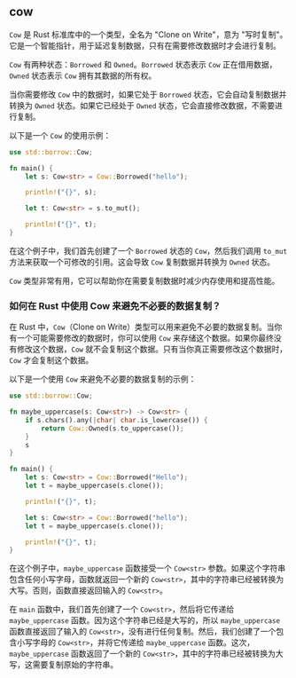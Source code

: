 ## cow

`Cow` 是 Rust 标准库中的一个类型，全名为 "Clone on Write"，意为 "写时复制"。它是一个智能指针，用于延迟复制数据，只有在需要修改数据时才会进行复制。

`Cow` 有两种状态：`Borrowed` 和 `Owned`。`Borrowed` 状态表示 `Cow` 正在借用数据，`Owned` 状态表示 `Cow` 拥有其数据的所有权。

当你需要修改 `Cow` 中的数据时，如果它处于 `Borrowed` 状态，它会自动复制数据并转换为 `Owned` 状态。如果它已经处于 `Owned` 状态，它会直接修改数据，不需要进行复制。

以下是一个 `Cow` 的使用示例：

```rust
use std::borrow::Cow;

fn main() {
    let s: Cow<str> = Cow::Borrowed("hello");

    println!("{}", s);

    let t: Cow<str> = s.to_mut();

    println!("{}", t);
}
```

在这个例子中，我们首先创建了一个 `Borrowed` 状态的 `Cow`，然后我们调用 `to_mut` 方法来获取一个可修改的引用。这会导致 `Cow` 复制数据并转换为 `Owned` 状态。

`Cow` 类型非常有用，它可以帮助你在需要复制数据时减少内存使用和提高性能。

### 如何在 Rust 中使用 Cow 来避免不必要的数据复制？

在 Rust 中，`Cow`（Clone on Write）类型可以用来避免不必要的数据复制。当你有一个可能需要修改的数据时，你可以使用 `Cow` 来存储这个数据。如果你最终没有修改这个数据，`Cow` 就不会复制这个数据。只有当你真正需要修改这个数据时，`Cow` 才会复制这个数据。

以下是一个使用 `Cow` 来避免不必要的数据复制的示例：

```rust
use std::borrow::Cow;

fn maybe_uppercase(s: Cow<str>) -> Cow<str> {
    if s.chars().any(|char| char.is_lowercase()) {
        return Cow::Owned(s.to_uppercase());
    }
    s
}

fn main() {
    let s: Cow<str> = Cow::Borrowed("Hello");
    let t = maybe_uppercase(s.clone());

    println!("{}", t);

    let s: Cow<str> = Cow::Borrowed("hello");
    let t = maybe_uppercase(s.clone());

    println!("{}", t);
}
```

在这个例子中，`maybe_uppercase` 函数接受一个 `Cow<str>` 参数。如果这个字符串包含任何小写字母，函数就返回一个新的 `Cow<str>`，其中的字符串已经被转换为大写。否则，函数直接返回输入的 `Cow<str>`。

在 `main` 函数中，我们首先创建了一个 `Cow<str>`，然后将它传递给 `maybe_uppercase` 函数。因为这个字符串已经是大写的，所以 `maybe_uppercase` 函数直接返回了输入的 `Cow<str>`，没有进行任何复制。然后，我们创建了一个包含小写字母的 `Cow<str>`，并将它传递给 `maybe_uppercase` 函数。这次，`maybe_uppercase` 函数返回了一个新的 `Cow<str>`，其中的字符串已经被转换为大写，这需要复制原始的字符串。